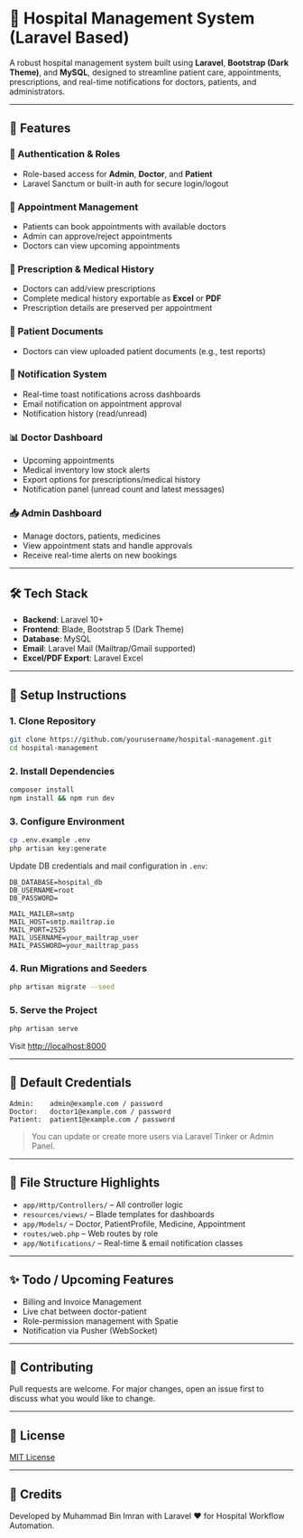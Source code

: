 # 🏥 Hospital Management System (Laravel Based)

A robust hospital management system built using **Laravel**, **Bootstrap (Dark Theme)**, and **MySQL**, designed to streamline patient care, appointments, prescriptions, and real-time notifications for doctors, patients, and administrators.

---

## 🚀 Features

### 🔐 Authentication & Roles

* Role-based access for **Admin**, **Doctor**, and **Patient**
* Laravel Sanctum or built-in auth for secure login/logout

### 📅 Appointment Management

* Patients can book appointments with available doctors
* Admin can approve/reject appointments
* Doctors can view upcoming appointments

### 💊 Prescription & Medical History

* Doctors can add/view prescriptions
* Complete medical history exportable as **Excel** or **PDF**
* Prescription details are preserved per appointment

### 📂 Patient Documents

* Doctors can view uploaded patient documents (e.g., test reports)

### 📢 Notification System

* Real-time toast notifications across dashboards
* Email notification on appointment approval
* Notification history (read/unread)

### 📊 Doctor Dashboard

* Upcoming appointments
* Medical inventory low stock alerts
* Export options for prescriptions/medical history
* Notification panel (unread count and latest messages)

### 📥 Admin Dashboard

* Manage doctors, patients, medicines
* View appointment stats and handle approvals
* Receive real-time alerts on new bookings

---

## 🛠️ Tech Stack

* **Backend**: Laravel 10+
* **Frontend**: Blade, Bootstrap 5 (Dark Theme)
* **Database**: MySQL
* **Email**: Laravel Mail (Mailtrap/Gmail supported)
* **Excel/PDF Export**: Laravel Excel

---

## 🔧 Setup Instructions

### 1. Clone Repository

```bash
git clone https://github.com/yourusername/hospital-management.git
cd hospital-management
```

### 2. Install Dependencies

```bash
composer install
npm install && npm run dev
```

### 3. Configure Environment

```bash
cp .env.example .env
php artisan key:generate
```

Update DB credentials and mail configuration in `.env`:

```env
DB_DATABASE=hospital_db
DB_USERNAME=root
DB_PASSWORD=

MAIL_MAILER=smtp
MAIL_HOST=smtp.mailtrap.io
MAIL_PORT=2525
MAIL_USERNAME=your_mailtrap_user
MAIL_PASSWORD=your_mailtrap_pass
```

### 4. Run Migrations and Seeders

```bash
php artisan migrate --seed
```

### 5. Serve the Project

```bash
php artisan serve
```

Visit [http://localhost:8000](http://localhost:8000)

---

## 🧪 Default Credentials

```
Admin:    admin@example.com / password
Doctor:   doctor1@example.com / password
Patient:  patient1@example.com / password
```

> You can update or create more users via Laravel Tinker or Admin Panel.

---

## 📂 File Structure Highlights

* `app/Http/Controllers/` – All controller logic
* `resources/views/` – Blade templates for dashboards
* `app/Models/` – Doctor, PatientProfile, Medicine, Appointment
* `routes/web.php` – Web routes by role
* `app/Notifications/` – Real-time & email notification classes

---

## ✨ Todo / Upcoming Features

* Billing and Invoice Management
* Live chat between doctor-patient
* Role-permission management with Spatie
* Notification via Pusher (WebSocket)

---

## 🤝 Contributing

Pull requests are welcome. For major changes, open an issue first to discuss what you would like to change.

---

## 📄 License

[MIT License](LICENSE)

---

## 🙌 Credits

Developed by Muhammad Bin Imran with Laravel ❤️ for Hospital Workflow Automation.
